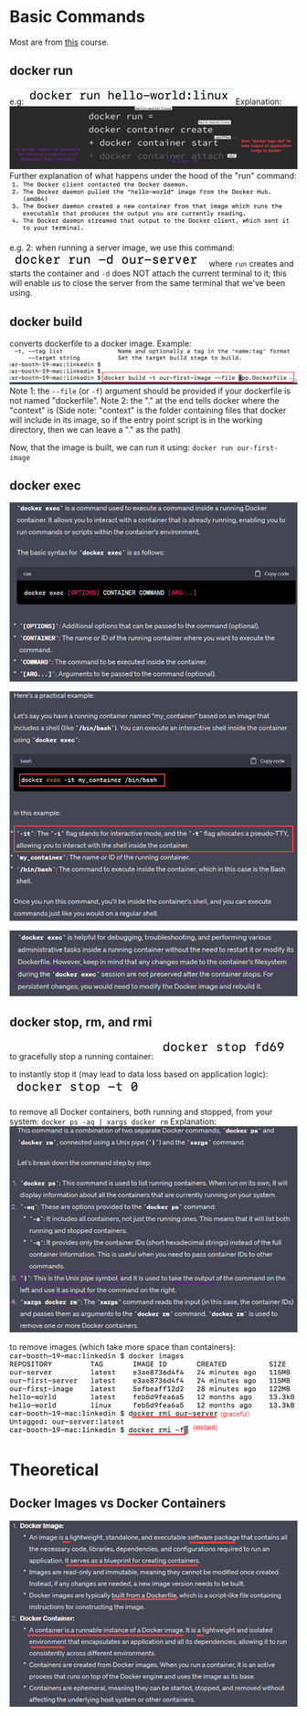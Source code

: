 
# Basic Commands
Most are from [this](https://www.linkedin.com/learning/learning-docker-17236240) course.
## docker run
e.g:
![Pasted image 20230722211957](../../Media/Default/Pasted%20image%2020230722211957.png)
Explanation:
![Pasted image 20230722212653](../../Media/Default/Pasted%20image%2020230722212653.png)
Further explanation of what happens under the hood of the "run" command:
![Pasted image 20230722212833](../../Media/Default/Pasted%20image%2020230722212833.png)

e.g. 2:
when running a server image, we use this command:
![Pasted image 20230723081205](../../Media/Default/Pasted%20image%2020230723081205.png)
where `run` creates and starts the container and `-d` does NOT attach the current terminal to it; this will enable us to close the server from the same terminal that we've been using.


## docker build
converts dockerfile to a docker image.
Example:
![Pasted image 20230723080822](../../Media/Default/Pasted%20image%2020230723080822.png)
Note 1: the `--file` (or `-f`) argument should be provided if your dockerfile is not named "dockerfile".
Note 2: the "." at the end tells docker where the "context" is 
(Side note: "context" is the folder containing files that docker will include in its image, so if the entry point script is in the working directory, then we can leave a "." as the path)

Now, that the image is built, we can run it using:
`docker run our-first-image`


## docker exec

![Pasted image 20230723081458](../../Media/Default/Pasted%20image%2020230723081458.png)

![Pasted image 20230723081540](../../Media/Default/Pasted%20image%2020230723081540.png)

![Pasted image 20230723081621](../../Media/Default/Pasted%20image%2020230723081621.png)

## docker stop, rm, and rmi

to gracefully stop a running container:
![Pasted image 20230723081737](../../Media/Default/Pasted%20image%2020230723081737.png)

to instantly stop it (may lead to data loss based on application logic):
![Pasted image 20230723081750](../../Media/Default/Pasted%20image%2020230723081750.png)

to remove all Docker containers, both running and stopped, from your system:
`docker ps -aq | xargs docker rm`
Explanation:
![Pasted image 20230723082036](../../Media/Default/Pasted%20image%2020230723082036.png)

to remove images (which take more space than containers):
![Pasted image 20230723082240](../../Media/Default/Pasted%20image%2020230723082240.png)

# Theoretical

## Docker Images vs Docker Containers

![Pasted image 20230723082520](../../Media/Default/Pasted%20image%2020230723082520.png)